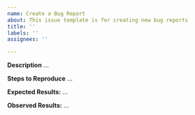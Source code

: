 ```yaml
---
name: Create a Bug Report
about: This issue template is for creating new bug reports
title: ''
labels: ''
assignees: ''

---
```


**Description** 
...

**Steps to Reproduce** 
...

**Expected Results:**
...

**Observed Results:**
...
